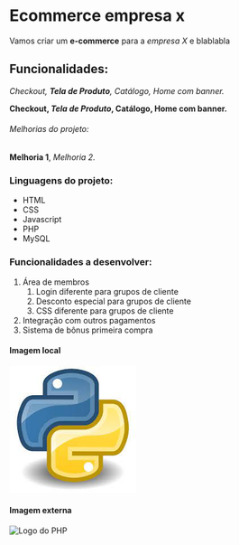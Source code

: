# Ecommerce empresa x

Vamos criar um **e-commerce** para a *empresa X* e blablabla

## Funcionalidades:

_Checkout, **Tela de Produto**, Catálogo, Home com banner._

**Checkout, _Tela de Produto_, Catálogo, Home com banner.**

###### Melhorias do projeto:

__Melhoria 1__, _Melhoria 2._

### Linguagens do projeto:

* HTML
* CSS
* Javascript
* PHP 
* MySQL

### Funcionalidades a desenvolver:

1. Área de membros
    1. Login diferente para grupos de cliente
    2. Desconto especial para grupos de cliente
    3. CSS diferente para grupos de cliente
2. Integração com outros pagamentos
3. Sistema de bônus primeira compra

#### Imagem local

![Logo do Python](img/python.jpg)

#### Imagem externa

![Logo do PHP](https://logospng.org/wp-content/uploads/php.png)